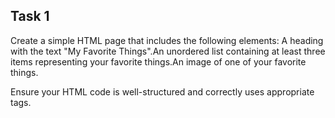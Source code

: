 ##	Task 1
Create a simple HTML page that includes the following elements:
A heading with the text "My Favorite Things".An unordered list containing at least three items representing your favorite things.An image of one of your favorite things.

Ensure your HTML code is well-structured and correctly uses appropriate tags.